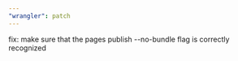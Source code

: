 ```yaml
---
"wrangler": patch
---
```


fix: make sure that the pages publish --no-bundle flag is correctly recognized
